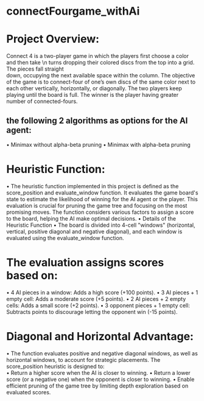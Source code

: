 # connectFourgame_withAi
# Project Overview:  
Connect 4 is a two-player game in which the players first choose a color and then take \n
turns dropping their colored discs from the top into a grid. The pieces fall straight  
down, occupying the next available space within the column. The objective of the 
game is to connect-four of one’s own discs of the same color next to each other 
vertically, horizontally, or diagonally. The two players keep playing until the board is 
full. The winner is the player having greater number of connected-fours. 

## the following 2 algorithms as options for the AI agent: 
• Minimax without alpha-beta pruning 
• Minimax with alpha-beta pruning 

# Heuristic Function: 
• The heuristic function implemented in this project is defined as the 
score_position and evaluate_window function. It evaluates the game board's 
state to estimate the likelihood of winning for the AI agent or the player. This 
evaluation is crucial for pruning the game tree and focusing on the most 
promising moves. The function considers various factors to assign a score to the 
board, helping the AI make optimal decisions. 
• Details of the Heuristic Function 
• The board is divided into 4-cell "windows" (horizontal, vertical, positive diagonal 
and negative diagonal), and each window is evaluated using the 
evaluate_window function. 
# The evaluation assigns scores based on: 
• 4 AI pieces in a window: Adds a high score (+100 points). 
• 3 AI pieces + 1 empty cell: Adds a moderate score (+5 points). 
• 2 AI pieces + 2 empty cells: Adds a small score (+2 points). 
• 3 opponent pieces + 1 empty cell: Subtracts points to discourage letting the 
opponent win (-15 points). 
# Diagonal and Horizontal Advantage: 
• The function evaluates positive and negative diagonal windows, as well as 
horizontal windows, to account for strategic placements. 
The score_position heuristic is designed to:  
• Return a higher score when the AI is closer to winning. 
• Return a lower score (or a negative one) when the opponent is closer to 
winning. 
• Enable efficient pruning of the game tree by limiting depth exploration based on 
evaluated scores.
